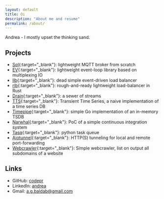 ```yaml
---
layout: default
title: Oi
description: "About me and resume"
permalink: /about/
---
```


Andrea - I mostly upset the thinking sand.

## Projects

- [Sol](https://github.com/codepr/sol.git){:target="_blank"}: lightweight MQTT broker from scratch
- [EV](https://github.com/codepr/ev.git){:target="_blank"}: lightweight event-loop library based on multiplexing IO
- [llb](https://github.com/codepr/llb.git){:target="_blank"}: dead simple event-driven load balancer
- [rlb](https://github.com/codepr/rlb.git){:target="_blank"}: rough-and-ready lightweight load-balancer in Rust
- [Drain](https://github.com/codepr/drain.git){:target="_blank"}: a sewer of streams
- [TTS](https://github.com/codepr/tts.git){:target="_blank"}: Transient Time Series, a naive implementation of a time series DB
- [Timepipe](https://github.com/codepr/timepipe.git){:target="_blank"}: simple Go implementation of an in-memory TSDB
- [Narwhal](https://github.com/codepr/narwhal.git){:target="_blank"}: PoC of a simple continuous integration system
- [Tasq](https://github.com/codepr/tasq.git){:target="_blank"}: python task queue
- [Aiotunnel](https://github.com/codepr/aiotunnel.git){:target="_blank"}: HTTP(S) tunneling for local and remote port-forwarding
- [Webcrawler](https://github.com/codepr/webcrawler.git){:target="_blank"}: Simple webcrawler, list on output all subdomains of a website

## Links

- GitHub: [codepr](https://github.com/codepr)
- LinkedIn: [andrea](https://www.linkedin.com/in/andrea-giacomo-baldan-000776aa)
- Gmail: [a.g.baldab@gmail.com](mailto:a.g.baldan@gmail.com)

<!-- ## Resume -->
<!--  -->
<!-- <object data="{{site.url}}{{site.baseurl}}/assets/images/CV.pdf#toolbar=0&navpanes=0&scrollbar=0" style="overflow:hidden;min-height:102vh;width:100%" type='application/pdf'></object> -->
